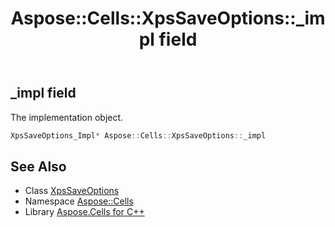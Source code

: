 ﻿---
title: Aspose::Cells::XpsSaveOptions::_impl field
linktitle: _impl
second_title: Aspose.Cells for C++ API Reference
description: 'Aspose::Cells::XpsSaveOptions::_impl field. The implementation object in C++.'
type: docs
weight: 600
url: /cpp/aspose.cells/xpssaveoptions/_impl/
---
## _impl field


The implementation object.

```cpp
XpsSaveOptions_Impl* Aspose::Cells::XpsSaveOptions::_impl
```

## See Also

* Class [XpsSaveOptions](../)
* Namespace [Aspose::Cells](../../)
* Library [Aspose.Cells for C++](../../../)
